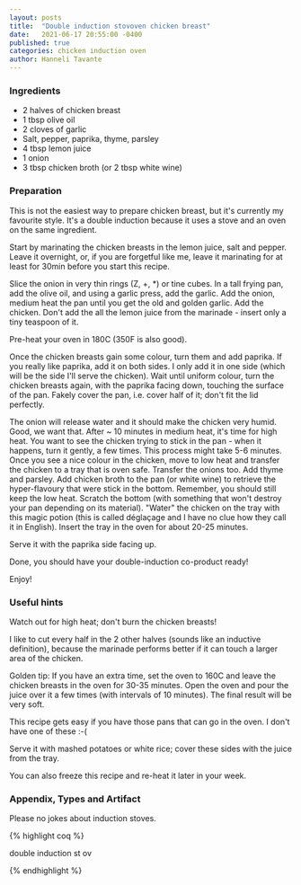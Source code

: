 ```yaml
---
layout: posts
title:  "Double induction stovoven chicken breast"
date:   2021-06-17 20:55:00 -0400
published: true
categories: chicken induction oven
author: Hanneli Tavante
---
```


  

### Ingredients

* 2 halves of chicken breast
* 1 tbsp olive oil
* 2 cloves of garlic
* Salt, pepper, paprika, thyme, parsley
* 4 tbsp lemon juice
* 1 onion
* 3 tbsp chicken broth (or 2 tbsp white wine)


### Preparation

This is not the easiest way to prepare chicken breast, but it's currently my favourite style. 
It's a double induction because it uses a stove and an oven on the same ingredient.

Start by marinating the chicken breasts in the lemon juice, salt and pepper. Leave it overnight, or, if you are forgetful like me, leave it marinating for at least for 30min before you start this recipe.


Slice the onion in very thin rings (Z, +, \*) or tine cubes. In a tall frying pan, add the olive oil, and using a garlic press, add the garlic. Add the onion, medium heat the pan until you get the old and golden garlic. Add the chicken. Don't add the all the lemon juice from the marinade - insert only a tiny teaspoon of it.

Pre-heat your oven in 180C (350F is also good). 

Once the chicken breasts gain some colour, turn them and add paprika. If you really like paprika, add it on both sides. I only add it in one side (which will be the side I'll serve the chicken). Wait until uniform colour, turn the chicken breasts again, with the paprika facing down, touching the surface of the pan. Fakely cover the pan, i.e. cover half of it; don't fit the lid perfectly.

The onion will release water and it should make the chicken very humid. Good, we want that. After \~ 10 minutes in medium heat, it's time for high heat. You want to see the chicken trying to stick in the pan - when it happens, turn it gently, a few times. This process might take 5-6 minutes. Once you see a nice colour in the chicken, move to low heat and transfer the chicken to a tray that is oven safe. Transfer the onions too. Add thyme and parsley. Add chicken broth to the pan (or white wine) to retrieve the hyper-flavoury that were stick in the bottom. Remember, you should still keep the low heat. Scratch the bottom (with something that won't destroy your pan depending on its material). "Water" the chicken on the tray with this magic potion (this is called déglaçage and I have no clue how they call it in English). Insert the tray in the oven for about 20-25 minutes.

Serve it with the paprika side facing up.

Done, you should have your double-induction co-product ready!  


Enjoy!

### Useful hints

Watch out for high heat; don't burn the chicken breasts!

I like to cut every half in the 2 other halves (sounds like an inductive definition), because the marinade performs better if it can touch a larger area of the chicken.

Golden tip: If you have an extra time, set the oven to 160C and leave the chicken breasts in the oven for 30-35 minutes. Open the oven and pour the juice over it a few times (with intervals of 10 minutes). The final result will be very soft.

This recipe gets easy if you have those pans that can go in the oven. I don't have one of these :-(

Serve it with mashed potatoes or white rice; cover these sides with the juice from the tray. 

You can also freeze this recipe and re-heat it later in your week.

### Appendix, Types and Artifact


Please no jokes about induction stoves.

{% highlight coq %}

double induction st ov

{% endhighlight %}

